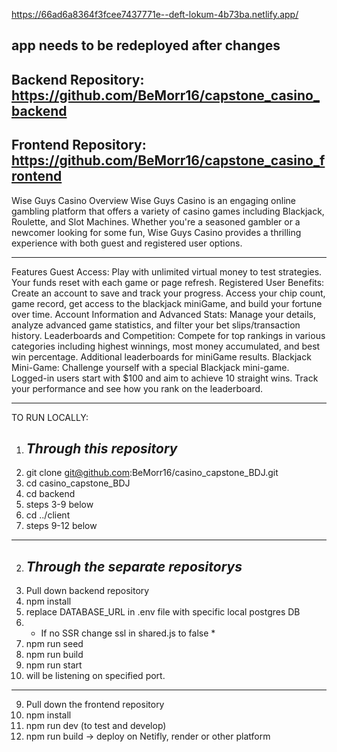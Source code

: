 https://66ad6a8364f3fcee7437771e--deft-lokum-4b73ba.netlify.app/

app needs to be redeployed after changes
--------------------

Backend Repository: https://github.com/BeMorr16/capstone_casino_backend
---------------------
Frontend Repository: https://github.com/BeMorr16/capstone_casino_frontend
---------------------
Wise Guys Casino
Overview
Wise Guys Casino is an engaging online gambling platform that offers a variety of casino games including Blackjack, Roulette, and Slot Machines. Whether you're a seasoned gambler or a newcomer looking for some fun, Wise Guys Casino provides a thrilling experience with both guest and registered user options.

---------------------
Features
Guest Access: Play with unlimited virtual money to test strategies. Your funds reset with each game or page refresh.
Registered User Benefits: Create an account to save and track your progress. Access your chip count, game record, get access to the blackjack miniGame, and build your fortune over time.
Account Information and Advanced Stats: Manage your details, analyze advanced game statistics, and filter your bet slips/transaction history.
Leaderboards and Competition: Compete for top rankings in various categories including highest winnings, most money accumulated, and best win percentage. Additional leaderboards for miniGame results.
Blackjack Mini-Game: Challenge yourself with a special Blackjack mini-game. Logged-in users start with $100 and aim to achieve 10 straight wins. Track your performance and see how you rank on the leaderboard.

---------------------


TO RUN LOCALLY:
1. _Through this repository_
   ------------------------
1. git clone git@github.com:BeMorr16/casino_capstone_BDJ.git
2. cd casino_capstone_BDJ
3. cd backend
4. steps 3-9 below
5. cd ../client
6. steps 9-12 below
---------------------

2. _Through the separate repositorys_
   ---------------------------------
1. Pull down backend repository
2. npm install
3. replace DATABASE_URL in .env file with specific local postgres DB
4. * If no SSR change ssl in shared.js to false *
5. npm run seed
6. npm run build
7. npm run start
8. will be listening on specified port.
---------------------
9. Pull down the frontend repository
10. npm install
11. npm run dev (to test and develop)
12. npm run build -> deploy on Netifly, render or other platform
